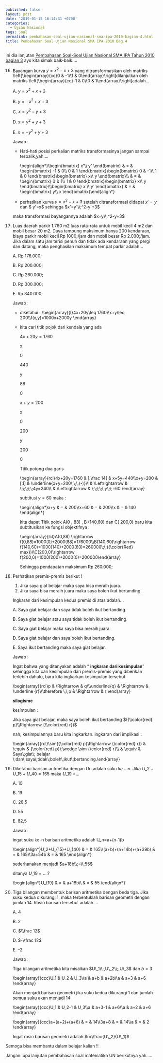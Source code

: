 ```yaml
---
published: false
layout: post
date: '2019-01-15 16:14:31 +0700'
categories:
  - Ujian Nasional
tags: Soal
permalink: pembahasan-soal-ujian-nasional-sma-ipa-2010-bagian-4.html
title: Pembahasan Soal Ujian Nasional SMA IPA 2010 Bag.4
---
```

ini dia lanjutan [Pembahasan Soal-Soal Ujian Nasional SMA IPA Tahun 2010 bagian 3](../../../../../09854-pembahasansoal-pembahasan-soal-ujian-nasional-sma-ipa-2010-bagian-3.html) ayo kita simak baik-baik….

16. Bayangan kurva $y=x^2-x+3$ yang ditransformasikan oleh matriks \\left\[\\begin{array}{cc}0 & -1\\\\1 & 0\\end{array}\\right\]dilanjutkan oleh matriks \\left\[\\begin{array}{cc}-1 & 0\\\\0 & 1\\end{array}\\right\]adalah…
    
    A. $y=x^2+x+3$
    
    B. $y=-x^2+x+3$
    
    C. $x=y^2-y+3$
    
    D. $x=y^2+y+3$
    
    E. $x=-y^2+y+3$
    
    Jawab :
    
    *   Hati-hati posisi perkalian matriks transformasinya jangan sampai terbalik,yah….
        
        \\begin{align\*}\\begin{bmatrix} x'\\\\ y' \\end{bmatrix} & = & \\begin{bmatrix} -1 & 0\\\\ 0 & 1 \\end{bmatrix}\\begin{bmatrix} 0 & -1\\\\ 1 & 0 \\end{bmatrix}\\begin{bmatrix} x\\\\ y \\end{bmatrix}\\\\ & = & \\begin{bmatrix} 0 & 1\\\\ 1 & 0 \\end{bmatrix}\\begin{bmatrix} x\\\\ y \\end{bmatrix}\\\\\\begin{bmatrix} x'\\\\ y' \\end{bmatrix} & = & \\begin{bmatrix} y\\\\ x \\end{bmatrix}\\end{align\*}
        
    *   perhatikan kurva $y=x^2-x+3$ setelah ditransformasi didapat $x'=y$ dan $ y'=x$ sehingga $x'=y'\\;^2-y'+3$
        
    
    maka transformasi bayangannya adalah $x=y\\;^2-y+3$
    
17. Luas daerah parkir 1.760 m2 luas rata-rata untuk mobil kecil 4 m2 dan mobil besar 20 m2. Daya tampung maksimum hanya 200 kendaraan, biaya parkir mobil kecil Rp 1000;/jam dan mobil besar Rp 2.000;/jam. Jika dalam satu jam terisi penuh dan tidak ada kendaraan yang pergi dan datang, maka penghasilan maksimum tempat parkir adalah…
    
    A. Rp 176.000;
    
    B. Rp 200.000;
    
    C. Rp 260.000;
    
    D. Rp 300.000;
    
    E. Rp 340.000;
    
    Jawab :
    
    *   diketahui : \\begin{array}{l}4x+20y\\leq 1760\\\\x+y\\leq 200\\\\f(x,y)=1000x+2000y \\end{array}
        
    *   kita cari titik pojok dari kendala yang ada
        
        $4x+20y=1760$
        
        x
        
        0
        
        440
        
        y
        
        88
        
        0
        
        $x+y=200$
        
        x
        
        0
        
        200
        
        y
        
        200
        
        0
        
        Titik potong dua garis
        
        \\begin{array}{rcl}4x+20y=1760 & \[.\\frac 14\] & x+5y=440\\\\x+y=200 & \[.1\] & \\underline{x+y=200\\;\\;\\;(-)}\\\\ & \\Leftrightarrow & \\;\\;\\;\\;\\;4y=240\\\\ & \\Leftrightarrow & \\;\\;\\;\\;\\;y\\;\\;=60 \\end{array}
        
        subtitusi $y = 60$ maka :
        
        \\begin{align\*}x+y & = & 200\\\\x+60 & = & 200\\\\x & = & 140 \\end{align\*}
        
        kita dapat Titik pojok A(0 , 88) , B (140,60) dan C( 200,0) baru kita subtitusikan ke fungsi objektifnya :
        
        \\begin{array}{lcl}A(0,88) \\rightarrow f(0,88)=1000(0)+2000(88)=176000\\\\B(140,60)\\rightarrow f(140,60)=1000(140)+2000(60)=260000\\;\\;({\\color{Red} max})\\\\C(200,0)\\rightarrow f(200,0)=1000(200)+2000(0)=200000\\end{array}
        
        Sehingga pendapatan maksimum Rp 260.000;
        
18. Perhatikan premis-premis berikut !
    
    1.  Jika saya giat belajar maka saya bisa meraih juara.
    2.  Jika saya bisa meraih juara maka saya boleh ikut bertanding.
    
    Ingkaran dari kesimpulan kedua premis di atas adalah…
    
    A. Saya giat belajar dan saya tidak boleh ikut bertanding.
    
    B. Saya giat belajar atau saya tidak boleh ikut bertanding.
    
    C. Saya giat belajar maka saya bisa meraih juara.
    
    D. Saya giat belajar dan saya boleh ikut bertanding.
    
    E. Saya ikut bertanding maka saya giat belajar.
    
    Jawab :
    
    Ingat bahwa yang ditanyakan adalah “ **ingkaran dari kesimpulan**” sehingga kita cari kesimpulan dari premis-premis yang diberikan terlebih dahulu, baru kita ingkarkan kesimpulan tersebut.
    
    \\begin{array}{rcl}p & \\Rightarrow & q\\\\\\underline{q} & \\Rightarrow & \\underline {r}\\\\\\therefore \\;\\;p & \\Rightarrow & r \\end{array}
    
    **silogisme**
    
    kesimpulan :
    
    Jika saya giat belajar, maka saya boleh ikut bertanding $({\\color{red} p}\\Rightarrow {\\color{red} r})$
    
    nah, kesimpulannya baru kita ingkarkan. ingkaran dari implikasi :
    
    \\begin{array}{rcl}\\sim({\\color{red} p}\\Rightarrow {\\color{red} r}) & \\equiv & {\\color{red} p}\\;\\wedge \\sim {\\color{red} r}\\\\ & \\equiv & Saya\\;giat\\; belajar \\;dan\\;saya\\;tidak\\;boleh\\;ikut\\;bertanding.\\end{array}
    
19. Diketahui barisan aritmetika dengan Un adalah suku $ke-n$. Jika $U\_2+U\_{15}+U\_{40}=165$ maka $U\_{19}$ =…
    
    A. 10
    
    B. 19
    
    C. 28,5
    
    D. 55
    
    E. 82,5
    
    Jawab :
    
    ingat suku ke-n barisan aritmetika adalah U\_n=a+(n-1)b
    
    \\begin{align\*}U\_2+U\_{15}+U\_{40} & = & 165\\\\(a+b)+(a+14b)+(a+39b) & = & 165\\\\3a+54b & = & 165 \\end{align\*}
    
    sederhanakan menjadi $a+18b\\;=\\;55$
    
    ditanya $U\_{19}$ = ….?
    
    \\begin{align\*}U\_{19} & = & a+18b\\\\ & = & 55 \\end{align\*}
    
20. Tiga bilangan membentuk barisan aritmetika dengan beda tiga. Jika suku kedua dikurangi 1, maka terbentuklah barisan geometri dengan jumlah 14. Rasio barisan tersebut adalah….
    
    A. 4
    
    B. 2
    
    C. $\\frac 12$
    
    D. $-\\frac 12$
    
    E. $– 2$
    
    Jawab :
    
    Tiga bilangan aritmetika kita misalkan $U\_1\\;,U\_2\\;,U\_3$ dan $b = 3$
    
    \\begin{array}{ccc}U\_1 & U\_2 & U\_3\\\\a & a+b & a+2b\\\\a & a+3 & a+6 \\end{array}
    
    Akan menjadi barisan geometri jika suku kedua dikurangi 1 dan jumlah semua suku akan menjadi 14
    
    \\begin{array}{ccc}U\_1 & U\_2-1 & U\_3\\\\a & a+3-1 & a+6\\\\a & a+2 & a+6 \\end{array}
    
    \\begin{array}{ccc}a+(a+2)+(a+6) & = & 14\\\\3a+8 & = & 14\\\\a & = & 2 \\end{array}
    
    Ingat rasio barisan geometri adalah $r=\\frac{U\_2}{U\_1}$
    

Semoga bisa membantu dalam belajar kalian !!

Jangan lupa lanjutan pembahasan soal matematika UN berikutnya yah…..
